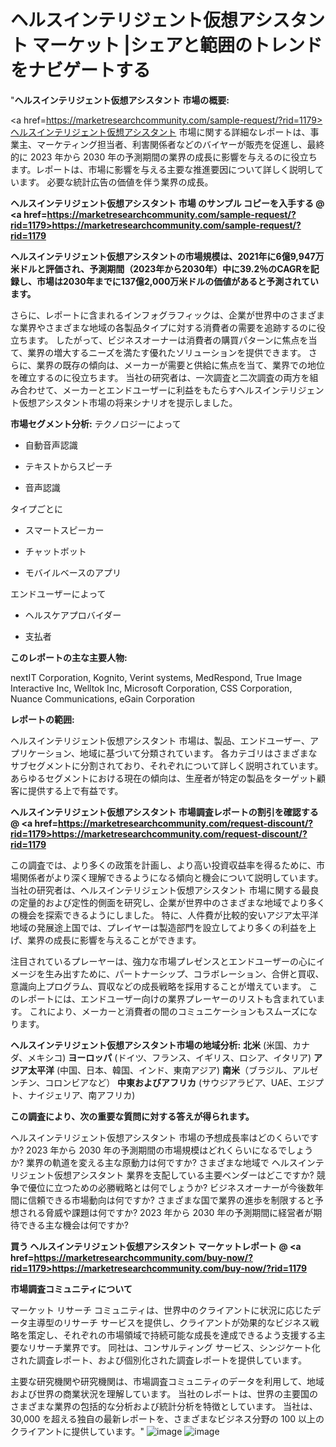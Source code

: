#  ヘルスインテリジェント仮想アシスタント マーケット |シェアと範囲のトレンドをナビゲートする
"<strong>ヘルスインテリジェント仮想アシスタント 市場の概要:</strong>

<a href=https://marketresearchcommunity.com/sample-request/?rid=1179>ヘルスインテリジェント仮想アシスタント</a> 市場に関する詳細なレポートは、事業主、マーケティング担当者、利害関係者などのバイヤーが販売を促進し、最終的に 2023 年から 2030 年の予測期間の業界の成長に影響を与えるのに役立ちます。レポートは、市場に影響を与える主要な推進要因について詳しく説明しています。 必要な統計広告の価値を伴う業界の成長。

<strong>ヘルスインテリジェント仮想アシスタント 市場 のサンプル コピーを入手する @ <a href=https://marketresearchcommunity.com/sample-request/?rid=1179>https://marketresearchcommunity.com/sample-request/?rid=1179</a></strong>

<strong>ヘルスインテリジェント仮想アシスタントの市場規模は、2021年に6億9,947万米ドルと評価され、予測期間（2023年から2030年）中に39.2％のCAGRを記録し、市場は2030年までに137億2,000万米ドルの価値があると予測されています。</strong>

さらに、レポートに含まれるインフォグラフィックは、企業が世界中のさまざまな業界やさまざまな地域の各製品タイプに対する消費者の需要を追跡するのに役立ちます。 したがって、ビジネスオーナーは消費者の購買パターンに焦点を当て、業界の増大するニーズを満たす優れたソリューションを提供できます。 さらに、業界の既存の傾向は、メーカーが需要と供給に焦点を当て、業界での地位を確立するのに役立ちます。 当社の研究者は、一次調査と二次調査の両方を組み合わせて、メーカーとエンドユーザーに利益をもたらすヘルスインテリジェント仮想アシスタント市場の将来シナリオを提示しました。

<strong>市場セグメント分析:</strong>
テクノロジーによって



- 自動音声認識

- テキストからスピーチ

- 音声認識



タイプごとに



- スマートスピーカー

- チャットボット

- モバイルベースのアプリ



エンドユーザーによって



- ヘルスケアプロバイダー

- 支払者

<strong>このレポートの主な主要人物:</strong>

nextIT Corporation, Kognito, Verint systems, MedRespond, True Image Interactive Inc, Welltok Inc, Microsoft Corporation, CSS Corporation, Nuance Communications, eGain Corporation



<strong>レポートの範囲:</strong>

ヘルスインテリジェント仮想アシスタント 市場は、製品、エンドユーザー、アプリケーション、地域に基づいて分類されています。 各カテゴリはさまざまなサブセグメントに分割されており、それぞれについて詳しく説明されています。 あらゆるセグメントにおける現在の傾向は、生産者が特定の製品をターゲット顧客に提供する上で有益です。

<strong>ヘルスインテリジェント仮想アシスタント 市場調査レポートの割引を確認する@ <a href=https://marketresearchcommunity.com/request-discount/?rid=1179>https://marketresearchcommunity.com/request-discount/?rid=1179</a></strong>

この調査では、より多くの政策を計画し、より高い投資収益率を得るために、市場関係者がより深く理解できるようになる傾向と機会について説明しています。 当社の研究者は、ヘルスインテリジェント仮想アシスタント 市場に関する最良の定量的および定性的側面を研究し、企業が世界中のさまざまな地域でより多くの機会を探索できるようにしました。 特に、人件費が比較的安いアジア太平洋地域の発展途上国では、プレイヤーは製造部門を設立してより多くの利益を上げ、業界の成長に影響を与えることができます。

注目されているプレーヤーは、強力な市場プレゼンスとエンドユーザーの心にイメージを生み出すために、パートナーシップ、コラボレーション、合併と買収、意識向上プログラム、買収などの成長戦略を採用することが増えています。 このレポートには、エンドユーザー向けの業界プレーヤーのリストも含まれています。 これにより、メーカーと消費者の間のコミュニケーションもスムーズになります。

<strong>ヘルスインテリジェント仮想アシスタント市場の地域分析:</strong>
<strong>北米</strong> (米国、カナダ、メキシコ)
<strong>ヨーロッパ</strong> (ドイツ、フランス、イギリス、ロシア、イタリア)
<strong>アジア太平洋</strong> (中国、日本、韓国、インド、東南アジア)
<strong>南米</strong>（ブラジル、アルゼンチン、コロンビアなど）
<strong>中東およびアフリカ</strong> (サウジアラビア、UAE、エジプト、ナイジェリア、南アフリカ)

<strong>この調査により、次の重要な質問に対する答えが得られます。</strong>

ヘルスインテリジェント仮想アシスタント 市場の予想成長率はどのくらいですか? 2023 年から 2030 年の予測期間の市場規模はどれくらいになるでしょうか?
業界の軌道を変える主な原動力は何ですか?
さまざまな地域で ヘルスインテリジェント仮想アシスタント 業界を支配している主要ベンダーはどこですか? 競争で優位に立つための必勝戦略とは何でしょうか?
ビジネスオーナーが今後数年間に信頼できる市場動向は何ですか?
さまざまな国で業界の進歩を制限すると予想される脅威や課題は何ですか?
2023 年から 2030 年の予測期間に経営者が期待できる主な機会は何ですか?

<strong>買う ヘルスインテリジェント仮想アシスタント マーケットレポート @ <a href=https://marketresearchcommunity.com/buy-now/?rid=1179>https://marketresearchcommunity.com/buy-now/?rid=1179</a></strong>

<strong>市場調査コミュニティについて</strong>

マーケット リサーチ コミュニティは、世界中のクライアントに状況に応じたデータ主導型のリサーチ サービスを提供し、クライアントが効果的なビジネス戦略を策定し、それぞれの市場領域で持続可能な成長を達成できるよう支援する主要なリサーチ業界です。 同社は、コンサルティング サービス、シンジケート化された調査レポート、および個別化された調査レポートを提供しています。

主要な研究機関や研究機関は、市場調査コミュニティのデータを利用して、地域および世界の商業状況を理解しています。 当社のレポートは、世界の主要国のさまざまな業界の包括的な分析および統計分析を特徴としています。 当社は、30,000 を超える独自の最新レポートを、さまざまなビジネス分野の 100 以上のクライアントに提供しています。"
![image](https://github.com/Gargi1522/MRC/assets/158283091/d2b036cd-182a-4188-b43c-47bb011f63d4)
![image](https://github.com/Gargi1522/MRC/assets/158283091/66fe98bf-d185-4e49-9d80-035d7d07f229)
